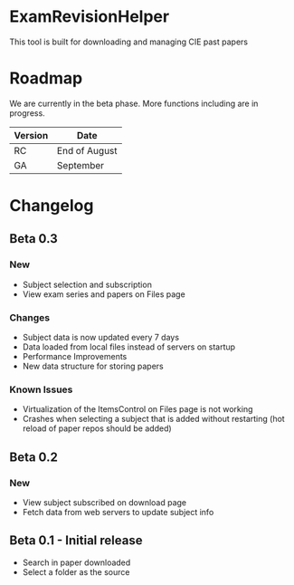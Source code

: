 # ExamRevisionHelper
This tool is built for downloading and managing CIE past papers

# Roadmap
We are currently in the beta phase. More functions including are in progress.

| Version |       Date      |
|---------|-----------------|
|RC       |End of August    |
|GA       |September        |


# Changelog

## Beta 0.3

### New
- Subject selection and subscription
- View exam series and papers on Files page

### Changes
- Subject data is now updated every 7 days
- Data loaded from local files instead of servers on startup
- Performance Improvements
- New data structure for storing papers

### Known Issues
- Virtualization of the ItemsControl on Files page is not working
- Crashes when selecting a subject that is added without restarting (hot reload of paper repos should be added)

## Beta 0.2

### New
- View subject subscribed on download page
- Fetch data from web servers to update subject info

## Beta 0.1 - Initial release
- Search in paper downloaded
- Select a folder as the source
